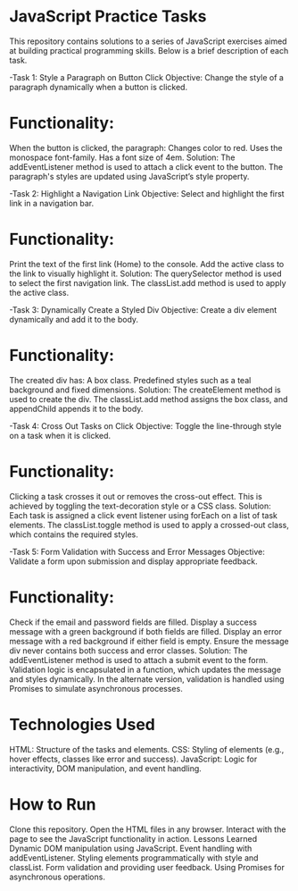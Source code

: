 # JavaScript Practice Tasks
This repository contains solutions to a series of JavaScript exercises aimed at building practical programming skills. Below is a brief description of each task.

-Task 1: Style a Paragraph on Button Click
Objective:
Change the style of a paragraph dynamically when a button is clicked.

# Functionality:
When the button is clicked, the paragraph:
Changes color to red.
Uses the monospace font-family.
Has a font size of 4em.
Solution:
The addEventListener method is used to attach a click event to the button. The paragraph's styles are updated using JavaScript’s style property.

-Task 2: Highlight a Navigation Link
Objective:
Select and highlight the first link in a navigation bar.

# Functionality:
Print the text of the first link (Home) to the console.
Add the active class to the link to visually highlight it.
Solution:
The querySelector method is used to select the first navigation link. The classList.add method is used to apply the active class.

-Task 3: Dynamically Create a Styled Div
Objective:
Create a div element dynamically and add it to the body.

# Functionality:
The created div has:
A box class.
Predefined styles such as a teal background and fixed dimensions.
Solution:
The createElement method is used to create the div. The classList.add method assigns the box class, and appendChild appends it to the body.

-Task 4: Cross Out Tasks on Click
Objective:
Toggle the line-through style on a task when it is clicked.

# Functionality:
Clicking a task crosses it out or removes the cross-out effect.
This is achieved by toggling the text-decoration style or a CSS class.
Solution:
Each task is assigned a click event listener using forEach on a list of task elements. The classList.toggle method is used to apply a crossed-out class, which contains the required styles.

-Task 5: Form Validation with Success and Error Messages
Objective:
Validate a form upon submission and display appropriate feedback.

# Functionality:
Check if the email and password fields are filled.
Display a success message with a green background if both fields are filled.
Display an error message with a red background if either field is empty.
Ensure the message div never contains both success and error classes.
Solution:
The addEventListener method is used to attach a submit event to the form. Validation logic is encapsulated in a function, which updates the message and styles dynamically. In the alternate version, validation is handled using Promises to simulate asynchronous processes.

# Technologies Used
HTML: Structure of the tasks and elements.
CSS: Styling of elements (e.g., hover effects, classes like error and success).
JavaScript: Logic for interactivity, DOM manipulation, and event handling.

# How to Run
Clone this repository.
Open the HTML files in any browser.
Interact with the page to see the JavaScript functionality in action.
Lessons Learned
Dynamic DOM manipulation using JavaScript.
Event handling with addEventListener.
Styling elements programmatically with style and classList.
Form validation and providing user feedback.
Using Promises for asynchronous operations.
